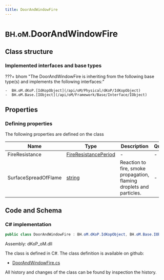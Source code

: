 ```yaml
---
title: DoorAndWindowFire
---
```


# <small>BH.oM.</small>**DoorAndWindowFire**



## Class structure

### Implemented interfaces and base types

???+ bhom "The DoorAndWindowFire is inheriting from the following base type(s) and implements the following interfaces:"

    -  BH.oM.dKoP.[IdKopObject](/api/oM/Physical/dKoP/IdKopObject)
    -  BH.oM.Base.[IObject](/api/oM/Framework/Base/Interface/IObject)


## Properties



### Defining properties

The following properties are defined on the class

| Name             | Type             | Description      | Quantity         |
|------------------|------------------|------------------|------------------|
| FireResistance | [FireResistancePeriod](/api/oM/Physical/dKoP/Perfomance/Enums/FireResistancePeriod) | - | - |
| SurfaceSpreadOfFlame | [string](https://learn.microsoft.com/en-us/dotnet/api/System.String?view=netstandard-2.0) | Reaction to fire, smoke propagation, flaming droplets and particles. | - |


## Code and Schema

### C# implementation

``` C# title="C#"
public class DoorAndWindowFire : BH.oM.dKoP.IdKopObject, BH.oM.Base.IObject
```

Assembly: dKoP_oM.dll

The class is defined in C#. The class definition is available on github:

- [DoorAndWindowFire.cs](https://github.com/BHoM/dKoP_Toolkit/blob/develop/dKoP_oM/Geometry\Openings\DoorAndWindowFire.cs)

All history and changes of the class can be found by inspection the history.

